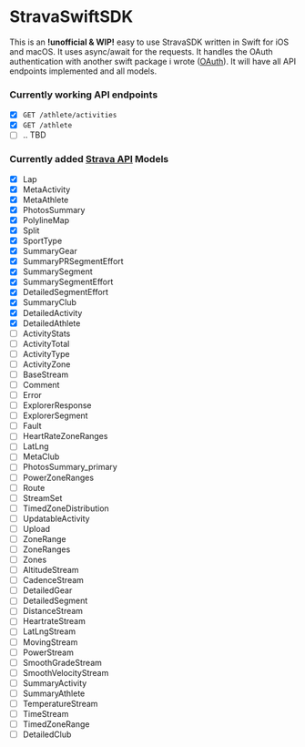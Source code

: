 # StravaSwiftSDK

This is an **!unofficial & WIP!** easy to use StravaSDK written in Swift for iOS and macOS. It uses async/await for the requests. It handles the OAuth authentication with another swift package i wrote ([OAuth](https://github.com/tomislaveric/oauth)). It will have all API endpoints implemented and all models.

### Currently working API endpoints
- [x] `GET /athlete/activities`
- [x] `GET /athlete`
- [ ] .. TBD

### Currently added [Strava API](https://developers.strava.com/docs/reference/) Models
- [x] Lap
- [x] MetaActivity
- [x] MetaAthlete
- [x] PhotosSummary
- [x] PolylineMap
- [x] Split
- [x] SportType
- [x] SummaryGear
- [x] SummaryPRSegmentEffort
- [x] SummarySegment
- [x] SummarySegmentEffort
- [x] DetailedSegmentEffort
- [x] SummaryClub
- [x] DetailedActivity
- [x] DetailedAthlete
- [ ] ActivityStats
- [ ] ActivityTotal
- [ ] ActivityType
- [ ] ActivityZone
- [ ] BaseStream
- [ ] Comment
- [ ] Error
- [ ] ExplorerResponse
- [ ] ExplorerSegment
- [ ] Fault
- [ ] HeartRateZoneRanges
- [ ] LatLng
- [ ] MetaClub
- [ ] PhotosSummary_primary
- [ ] PowerZoneRanges
- [ ] Route
- [ ] StreamSet
- [ ] TimedZoneDistribution
- [ ] UpdatableActivity
- [ ] Upload
- [ ] ZoneRange
- [ ] ZoneRanges
- [ ] Zones
- [ ] AltitudeStream
- [ ] CadenceStream
- [ ] DetailedGear
- [ ] DetailedSegment
- [ ] DistanceStream
- [ ] HeartrateStream
- [ ] LatLngStream
- [ ] MovingStream
- [ ] PowerStream
- [ ] SmoothGradeStream
- [ ] SmoothVelocityStream
- [ ] SummaryActivity
- [ ] SummaryAthlete
- [ ] TemperatureStream
- [ ] TimeStream
- [ ] TimedZoneRange
- [ ] DetailedClub